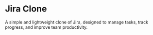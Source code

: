 # Jira Clone

A simple and lightweight clone of Jira, designed to manage tasks, track progress, and improve team productivity.
